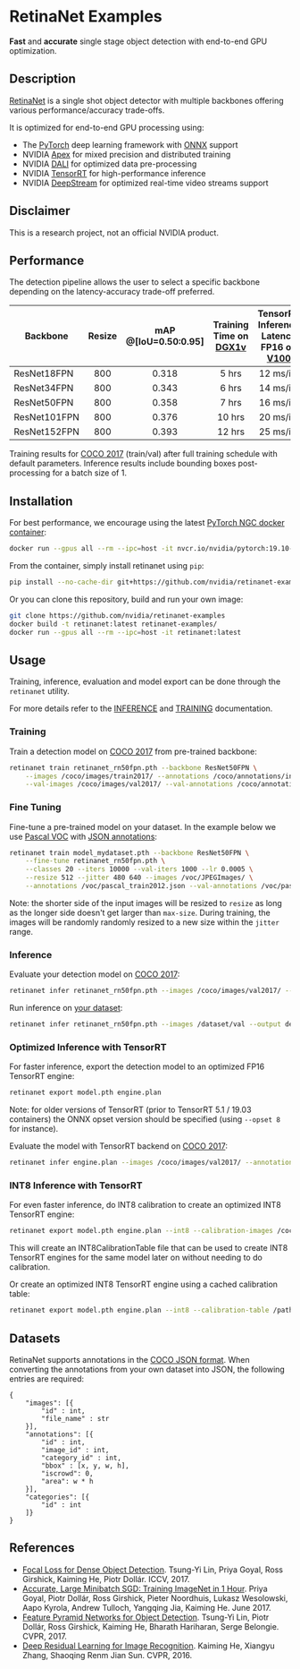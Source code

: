 # RetinaNet Examples

**Fast** and **accurate** single stage object detection with end-to-end GPU optimization.

## Description

[RetinaNet](#references) is a single shot object detector with multiple backbones offering various performance/accuracy trade-offs.

It is optimized for end-to-end GPU processing using:
* The [PyTorch](https://pytorch.org) deep learning framework with [ONNX](https://onnx.ai) support
* NVIDIA [Apex](https://github.com/NVIDIA/apex) for mixed precision and distributed training
* NVIDIA [DALI](https://github.com/NVIDIA/DALI) for optimized data pre-processing
* NVIDIA [TensorRT](https://developer.nvidia.com/tensorrt) for high-performance inference
* NVIDIA [DeepStream](https://developer.nvidia.com/deepstream-sdk) for optimized real-time video streams support

## Disclaimer

This is a research project, not an official NVIDIA product.

## Performance

The detection pipeline allows the user to select a specific backbone depending on the latency-accuracy trade-off preferred.

Backbone | Resize | mAP @[IoU=0.50:0.95] | Training Time on [DGX1v](https://www.nvidia.com/en-us/data-center/dgx-1/) | TensorRT Inference Latency FP16 on [V100](https://www.nvidia.com/en-us/data-center/tesla-v100/) | TensorRT Inference Latency INT8 on [T4](https://www.nvidia.com/en-us/data-center/tesla-t4/)
--- | :---: | :---: | :---: | :---: | :---:
ResNet18FPN | 800 | 0.318 | 5 hrs  | 12 ms/im | 12 ms/im
ResNet34FPN | 800 | 0.343 | 6 hrs  | 14 ms/im | 14 ms/im
ResNet50FPN | 800 | 0.358 | 7 hrs  | 16 ms/im | 16 ms/im
ResNet101FPN | 800 | 0.376 | 10 hrs | 20 ms/im | 20 ms/im
ResNet152FPN | 800 | 0.393 | 12 hrs | 25 ms/im | 24 ms/im

Training results for [COCO 2017](http://cocodataset.org/#detection-2017) (train/val) after full training schedule with default parameters. Inference results include bounding boxes post-processing for a batch size of 1.

## Installation

For best performance, we encourage using the latest [PyTorch NGC docker container](https://ngc.nvidia.com/catalog/containers/nvidia:pytorch):
```bash
docker run --gpus all --rm --ipc=host -it nvcr.io/nvidia/pytorch:19.10-py3
```

From the container, simply install retinanet using `pip`:
```bash
pip install --no-cache-dir git+https://github.com/nvidia/retinanet-examples
```

Or you can clone this repository, build and run your own image:
```bash
git clone https://github.com/nvidia/retinanet-examples
docker build -t retinanet:latest retinanet-examples/
docker run --gpus all --rm --ipc=host -it retinanet:latest
```

## Usage

Training, inference, evaluation and model export can be done through the `retinanet` utility.

For more details refer to the [INFERENCE](INFERENCE.md) and [TRAINING](TRAINING.md) documentation.

### Training

Train a detection model on [COCO 2017](http://cocodataset.org/#download) from pre-trained backbone:
```bash
retinanet train retinanet_rn50fpn.pth --backbone ResNet50FPN \
    --images /coco/images/train2017/ --annotations /coco/annotations/instances_train2017.json \
    --val-images /coco/images/val2017/ --val-annotations /coco/annotations/instances_val2017.json
```

### Fine Tuning

Fine-tune a pre-trained model on your dataset. In the example below we use [Pascal VOC](http://host.robots.ox.ac.uk/pascal/VOC/voc2012/index.html) with [JSON annotations](https://storage.googleapis.com/coco-dataset/external/PASCAL_VOC.zip):
```bash
retinanet train model_mydataset.pth --backbone ResNet50FPN \
    --fine-tune retinanet_rn50fpn.pth \
    --classes 20 --iters 10000 --val-iters 1000 --lr 0.0005 \
    --resize 512 --jitter 480 640 --images /voc/JPEGImages/ \
    --annotations /voc/pascal_train2012.json --val-annotations /voc/pascal_val2012.json
```

Note: the shorter side of the input images will be resized to `resize` as long as the longer side doesn't get larger than `max-size`. During training, the images will be randomly randomly resized to a new size within the `jitter` range.

### Inference

Evaluate your detection model on [COCO 2017](http://cocodataset.org/#download):
```bash
retinanet infer retinanet_rn50fpn.pth --images /coco/images/val2017/ --annotations /coco/annotations/instances_val2017.json
```

Run inference on [your dataset](#datasets):
```bash
retinanet infer retinanet_rn50fpn.pth --images /dataset/val --output detections.json
```

### Optimized Inference with TensorRT

For faster inference, export the detection model to an optimized FP16 TensorRT engine:
```bash
retinanet export model.pth engine.plan
```
Note: for older versions of TensorRT (prior to TensorRT 5.1 / 19.03 containers) the ONNX opset version should be specified (using `--opset 8` for instance).

Evaluate the model with TensorRT backend on [COCO 2017](http://cocodataset.org/#download):
```bash
retinanet infer engine.plan --images /coco/images/val2017/ --annotations /coco/annotations/instances_val2017.json
```

### INT8 Inference with TensorRT

For even faster inference, do INT8 calibration to create an optimized INT8 TensorRT engine:
```bash
retinanet export model.pth engine.plan --int8 --calibration-images /coco/images/val2017/
```
This will create an INT8CalibrationTable file that can be used to create INT8 TensorRT engines for the same model later on without needing to do calibration.

Or create an optimized INT8 TensorRT engine using a cached calibration table:
```bash
retinanet export model.pth engine.plan --int8 --calibration-table /path/to/INT8CalibrationTable
```

## Datasets

RetinaNet supports annotations in the [COCO JSON format](http://cocodataset.org/#format-data).
When converting the annotations from your own dataset into JSON, the following entries are required:
```
{
    "images": [{
        "id" : int,
        "file_name" : str
    }],
    "annotations": [{
        "id" : int,
        "image_id" : int, 
        "category_id" : int,
        "bbox" : [x, y, w, h],
        "iscrowd": 0,
        "area": w * h
    }],
    "categories": [{
        "id" : int
    ]}
}
```

## References

- [Focal Loss for Dense Object Detection](https://arxiv.org/abs/1708.02002).
  Tsung-Yi Lin, Priya Goyal, Ross Girshick, Kaiming He, Piotr Dollár.
  ICCV, 2017.
- [Accurate, Large Minibatch SGD: Training ImageNet in 1 Hour](https://arxiv.org/abs/1706.02677).
  Priya Goyal, Piotr Dollár, Ross Girshick, Pieter Noordhuis, Lukasz Wesolowski, Aapo Kyrola, Andrew Tulloch, Yangqing Jia, Kaiming He.
  June 2017.
- [Feature Pyramid Networks for Object Detection](https://arxiv.org/abs/1612.03144).
  Tsung-Yi Lin, Piotr Dollár, Ross Girshick, Kaiming He, Bharath Hariharan, Serge Belongie.
  CVPR, 2017.
- [Deep Residual Learning for Image Recognition](http://arxiv.org/abs/1512.03385).
  Kaiming He, Xiangyu Zhang, Shaoqing Renm Jian Sun.
  CVPR, 2016.
